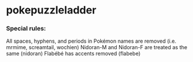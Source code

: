 # pokepuzzleladder

### Special rules:
All spaces, hyphens, and periods in Pokémon names are removed (i.e. mrmime, screamtail, wochien)
Nidoran-M and Nidoran-F are treated as the same (nidoran)
Flabébé has accents removed (flabebe)
